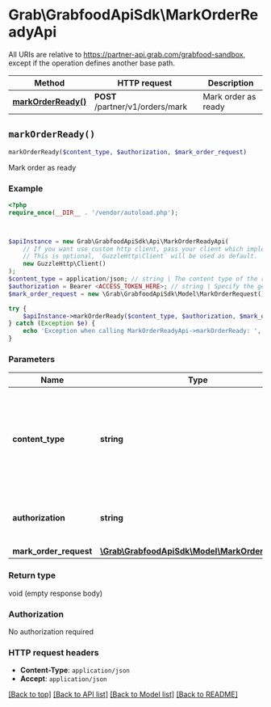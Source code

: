 # Grab\GrabfoodApiSdk\MarkOrderReadyApi

All URIs are relative to https://partner-api.grab.com/grabfood-sandbox, except if the operation defines another base path.

| Method | HTTP request | Description |
| ------------- | ------------- | ------------- |
| [**markOrderReady()**](MarkOrderReadyApi.md#markOrderReady) | **POST** /partner/v1/orders/mark | Mark order as ready |


## `markOrderReady()`

```php
markOrderReady($content_type, $authorization, $mark_order_request)
```

Mark order as ready

### Example

```php
<?php
require_once(__DIR__ . '/vendor/autoload.php');



$apiInstance = new Grab\GrabfoodApiSdk\Api\MarkOrderReadyApi(
    // If you want use custom http client, pass your client which implements `GuzzleHttp\ClientInterface`.
    // This is optional, `GuzzleHttp\Client` will be used as default.
    new GuzzleHttp\Client()
);
$content_type = application/json; // string | The content type of the request body. You must use `application/json` for this header as GrabFood API currently does not support other formats.
$authorization = Bearer <ACCESS_TOKEN_HERE>; // string | Specify the generated authorization token of the bearer type.
$mark_order_request = new \Grab\GrabfoodApiSdk\Model\MarkOrderRequest(); // \Grab\GrabfoodApiSdk\Model\MarkOrderRequest

try {
    $apiInstance->markOrderReady($content_type, $authorization, $mark_order_request);
} catch (Exception $e) {
    echo 'Exception when calling MarkOrderReadyApi->markOrderReady: ', $e->getMessage(), PHP_EOL;
}
```

### Parameters

| Name | Type | Description  | Notes |
| ------------- | ------------- | ------------- | ------------- |
| **content_type** | **string**| The content type of the request body. You must use &#x60;application/json&#x60; for this header as GrabFood API currently does not support other formats. | |
| **authorization** | **string**| Specify the generated authorization token of the bearer type. | |
| **mark_order_request** | [**\Grab\GrabfoodApiSdk\Model\MarkOrderRequest**](../Model/MarkOrderRequest.md)|  | |

### Return type

void (empty response body)

### Authorization

No authorization required

### HTTP request headers

- **Content-Type**: `application/json`
- **Accept**: `application/json`

[[Back to top]](#) [[Back to API list]](../../README.md#endpoints)
[[Back to Model list]](../../README.md#models)
[[Back to README]](../../README.md)
